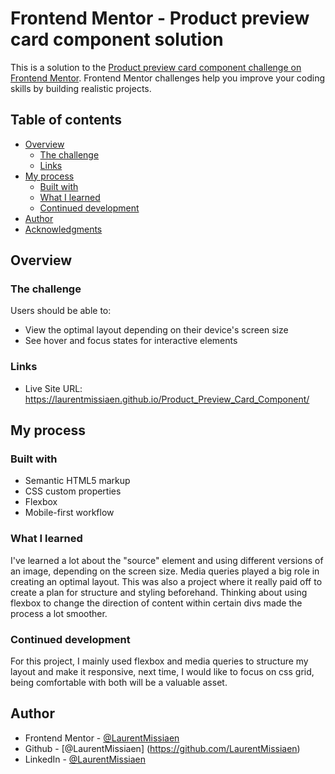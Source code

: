 # Frontend Mentor - Product preview card component solution

This is a solution to the [Product preview card component challenge on Frontend Mentor](https://www.frontendmentor.io/challenges/product-preview-card-component-GO7UmttRfa). Frontend Mentor challenges help you improve your coding skills by building realistic projects.

## Table of contents

- [Overview](#overview)
  - [The challenge](#the-challenge)
  - [Links](#links)
- [My process](#my-process)
  - [Built with](#built-with)
  - [What I learned](#what-i-learned)
  - [Continued development](#continued-development)
- [Author](#author)
- [Acknowledgments](#acknowledgments)

## Overview

### The challenge

Users should be able to:

- View the optimal layout depending on their device's screen size
- See hover and focus states for interactive elements

### Links

- Live Site URL: https://laurentmissiaen.github.io/Product_Preview_Card_Component/

## My process

### Built with

- Semantic HTML5 markup
- CSS custom properties
- Flexbox
- Mobile-first workflow

### What I learned

I've learned a lot about the "source" element and using different versions of an image, depending on
the screen size.
Media queries played a big role in creating an optimal layout. This was also a project where it
really paid off to create a plan for structure and styling beforehand. Thinking about using
flexbox to change the direction of content within certain divs made the process a lot smoother.

### Continued development

For this project, I mainly used flexbox and media queries to structure my layout and make it responsive,
next time, I would like to focus on css grid, being comfortable with both will be a valuable asset.

## Author

- Frontend Mentor - [@LaurentMissiaen](https://www.frontendmentor.io/profile/LaurentMissiaen)
- Github - [@LaurentMissiaen] (https://github.com/LaurentMissiaen)
- LinkedIn - [@LaurentMissiaen](https://www.linkedin.com/in/laurent-missiaen-9a7370364/)

